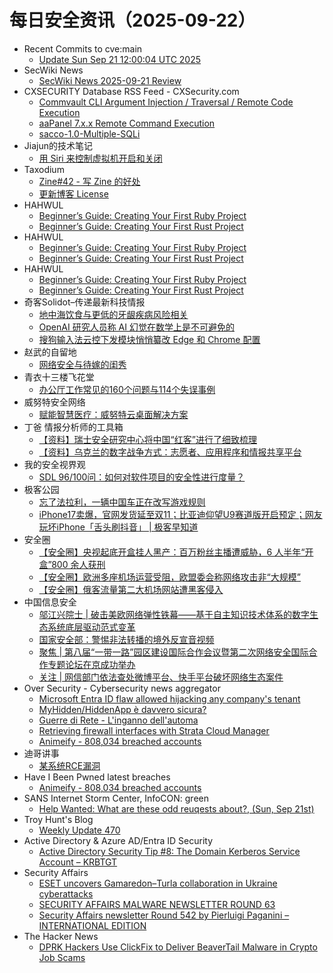 # 每日安全资讯（2025-09-22）

- Recent Commits to cve:main
  - [Update Sun Sep 21 12:00:04 UTC 2025](https://github.com/trickest/cve/commit/efa3227e5f3824d8a230a63a356adb8d84f2fc72)
- SecWiki News
  - [SecWiki News 2025-09-21 Review](http://www.sec-wiki.com/?2025-09-21)
- CXSECURITY Database RSS Feed - CXSecurity.com
  - [Commvault CLI Argument Injection / Traversal / Remote Code Execution](https://cxsecurity.com/issue/WLB-2025090011)
  - [aaPanel 7.x.x Remote Command Execution](https://cxsecurity.com/issue/WLB-2025090010)
  - [sacco-1.0-Multiple-SQLi](https://cxsecurity.com/issue/WLB-2025090009)
- Jiajun的技术笔记
  - [用 Siri 来控制虚拟机开启和关闭](https://jiajunhuang.com/articles/2025_09_21-siri_ssh.md.html)
- Taxodium
  - [Zine#42 - 写 Zine 的好处](https://taxodium.ink/42.html)
  - [更新博客 License](https://taxodium.ink/blog-license-update.html)
- HAHWUL
  - [Beginner’s Guide: Creating Your First Ruby Project](https://www.hahwul.com/dev/ruby/noob-beginners-guide-in-ruby/)
  - [Beginner’s Guide: Creating Your First Rust Project](https://www.hahwul.com/dev/rust/noob-beginners-guide-in-rust/)
- HAHWUL
  - [Beginner’s Guide: Creating Your First Ruby Project](https://www.hahwul.com/dev/ruby/noob-beginners-guide-in-ruby/)
  - [Beginner’s Guide: Creating Your First Rust Project](https://www.hahwul.com/dev/rust/noob-beginners-guide-in-rust/)
- HAHWUL
  - [Beginner’s Guide: Creating Your First Ruby Project](https://www.hahwul.com/dev/ruby/noob-beginners-guide-in-ruby/)
  - [Beginner’s Guide: Creating Your First Rust Project](https://www.hahwul.com/dev/rust/noob-beginners-guide-in-rust/)
- 奇客Solidot–传递最新科技情报
  - [地中海饮食与更低的牙龈疾病风险相关](https://www.solidot.org/story?sid=82375)
  - [OpenAI 研究人员称 AI 幻觉在数学上是不可避免的](https://www.solidot.org/story?sid=82374)
  - [搜狗输入法云控下发模块悄悄纂改 Edge 和 Chrome 配置](https://www.solidot.org/story?sid=82373)
- 赵武的自留地
  - [网络安全与待嫁的闺秀](https://mp.weixin.qq.com/s?__biz=MjM5NDQ5NjM5NQ==&mid=2651626441&idx=1&sn=ab2a83b9a8e4788c3baa129a66497e16)
- 青衣十三楼飞花堂
  - [办公厅工作常见的160个问题与114个失误事例](https://mp.weixin.qq.com/s?__biz=MzUzMjQyMDE3Ng==&mid=2247488628&idx=1&sn=777cbec330b1166a7da57df1985e8a03)
- 威努特安全网络
  - [赋能智慧医疗：威努特云桌面解决方案](https://mp.weixin.qq.com/s?__biz=MzAwNTgyODU3NQ==&mid=2651135917&idx=1&sn=8bb8de532b9dd1a99a15cb935fef53a4)
- 丁爸 情报分析师的工具箱
  - [【资料】瑞士安全研究中心将中国“红客”进行了细致梳理](https://mp.weixin.qq.com/s?__biz=MzI2MTE0NTE3Mw==&mid=2651152135&idx=1&sn=8134fba90815ec21b9d9457bcdec2ebd)
  - [【资料】乌克兰的数字战争方式：志愿者、应用程序和情报共享平台](https://mp.weixin.qq.com/s?__biz=MzI2MTE0NTE3Mw==&mid=2651152135&idx=2&sn=92fb5f864d852aa24542afca78070537)
- 我的安全视界观
  - [SDL 96/100问：如何对软件项目的安全性进行度量？](https://mp.weixin.qq.com/s?__biz=MzI3Njk2OTIzOQ==&mid=2247487290&idx=1&sn=dbca4a83b167fbb90c35b950b68dd09b)
- 极客公园
  - [忘了法拉利，一辆中国车正在改写游戏规则](https://mp.weixin.qq.com/s?__biz=MTMwNDMwODQ0MQ==&mid=2653086923&idx=1&sn=5ca0338fb4abc86923022c12cfe70e94)
  - [iPhone17卖爆，官网发货延至双11；比亚迪仰望U9赛道版开启预定；网友玩坏iPhone「舌头刷抖音」 | 极客早知道](https://mp.weixin.qq.com/s?__biz=MTMwNDMwODQ0MQ==&mid=2653086913&idx=1&sn=990058ffa6ff1fd0403bf463bfbe8860)
- 安全圈
  - [【安全圈】央视起底开盒挂人黑产：百万粉丝主播遭威胁，6 人半年“开盒”800 余人获刑](https://mp.weixin.qq.com/s?__biz=MzIzMzE4NDU1OQ==&mid=2652071817&idx=1&sn=099d3505ec5ebe551c3ae95d57ac374a)
  - [【安全圈】欧洲多座机场运营受阻，欧盟委会称网络攻击非“大规模”](https://mp.weixin.qq.com/s?__biz=MzIzMzE4NDU1OQ==&mid=2652071817&idx=2&sn=1d9d058d2c93a32a1883dd429d8a2fec)
  - [【安全圈】俄客流量第二大机场网站遭黑客侵入](https://mp.weixin.qq.com/s?__biz=MzIzMzE4NDU1OQ==&mid=2652071817&idx=3&sn=d0e8bd7f61c4f7a4c2d40142b19d09c1)
- 中国信息安全
  - [邬江兴院士 | 破击美欧网络弹性铁幕——基于自主知识技术体系的数字生态系统底层驱动范式变革](https://mp.weixin.qq.com/s?__biz=MzA5MzE5MDAzOA==&mid=2664249810&idx=1&sn=d65573fa886a33b6459ae0c4f0613592)
  - [国家安全部：警惕非法转播的境外反宣音视频](https://mp.weixin.qq.com/s?__biz=MzA5MzE5MDAzOA==&mid=2664249810&idx=2&sn=0b73b514832cf5b9d9d4a6a8af4f8656)
  - [聚焦 | 第八届“一带一路”园区建设国际合作会议暨第二次网络安全国际合作专题论坛在京成功举办](https://mp.weixin.qq.com/s?__biz=MzA5MzE5MDAzOA==&mid=2664249810&idx=3&sn=4e8f72748631bb9aff2a3c8b2c3b24b7)
  - [关注 | 网信部门依法查处微博平台、快手平台破坏网络生态案件](https://mp.weixin.qq.com/s?__biz=MzA5MzE5MDAzOA==&mid=2664249810&idx=4&sn=f91b31714b0452d25305c6107f4e58e7)
- Over Security - Cybersecurity news aggregator
  - [Microsoft Entra ID flaw allowed hijacking any company's tenant](https://www.bleepingcomputer.com/news/security/microsoft-entra-id-flaw-allowed-hijacking-any-companys-tenant/)
  - [MyHidden/HiddenApp è davvero sicura?](https://www.ihteam.net/hacking-news/myhidden-hiddenapp-e-sicura-o-truffa/)
  - [Guerre di Rete - L'inganno dell'automa](https://guerredirete.substack.com/p/guerre-di-rete-linganno-dellautoma)
  - [Retrieving firewall interfaces with Strata Cloud Manager](https://www.adainese.it/blog/2025/09/21/retrieving-firewall-interfaces-with-strata-cloud-manager/)
  - [Animeify - 808,034 breached accounts](https://haveibeenpwned.com/Breach/Animeify)
- 迪哥讲事
  - [某系统RCE漏洞](https://mp.weixin.qq.com/s?__biz=MzIzMTIzNTM0MA==&mid=2247498218&idx=1&sn=77b833f75365452424ef9f2b8b5a95a2)
- Have I Been Pwned latest breaches
  - [Animeify - 808,034 breached accounts](https://haveibeenpwned.com/Breach/Animeify)
- SANS Internet Storm Center, InfoCON: green
  - [Help Wanted: What are these odd reuqests about&#x3f;, (Sun, Sep 21st)](https://isc.sans.edu/diary/rss/32302)
- Troy Hunt's Blog
  - [Weekly Update 470](https://www.troyhunt.com/weekly-update-470/)
- Active Directory & Azure AD/Entra ID Security
  - [Active Directory Security Tip #8: The Domain Kerberos Service Account – KRBTGT](https://adsecurity.org/?p=4597)
- Security Affairs
  - [ESET uncovers Gamaredon–Turla collaboration in Ukraine cyberattacks](https://securityaffairs.com/182404/apt/eset-uncovers-gamaredon-turla-collaboration-in-ukraine-cyberattacks.html)
  - [SECURITY AFFAIRS MALWARE NEWSLETTER ROUND 63](https://securityaffairs.com/182398/malware/security-affairs-malware-newsletter-round-63.html)
  - [Security Affairs newsletter Round 542 by Pierluigi Paganini – INTERNATIONAL EDITION](https://securityaffairs.com/182390/breaking-news/security-affairs-newsletter-round-542-by-pierluigi-paganini-international-edition.html)
- The Hacker News
  - [DPRK Hackers Use ClickFix to Deliver BeaverTail Malware in Crypto Job Scams](https://thehackernews.com/2025/09/dprk-hackers-use-clickfix-to-deliver.html)
